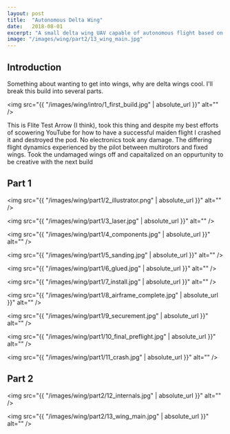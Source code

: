 ```yaml
---
layout: post
title:  "Autonomous Delta Wing"
date:   2018-08-01
excerpt: "A small delta wing UAV capable of autonomous flight based on the PX4 flight stack."
image: "/images/wing/part2/13_wing_main.jpg"
---
```


## Introduction

Something about wanting to get into wings, why are delta wings cool. I'll break this build into several parts.

<span class="image main"><img src="{{ "/images/wing/intro/1_first_build.jpg" | absolute_url }}" alt="" /></span>

This is Flite Test Arrow (I think), took this thing and despite my best efforts of scowering YouTube for how to have a successful maiden flight I crashed it and destroyed the pod. No electronics took any damage. The differing flight dynamics experienced by the pilot between multirotors and fixed wings. Took the undamaged wings off and capaitalized on an oppurtunity to be creative with the next build

## Part 1

<span class="image main"><img src="{{ "/images/wing/part1/2_illustrator.png" | absolute_url }}" alt="" /></span>

<span class="image main"><img src="{{ "/images/wing/part1/3_laser.jpg" | absolute_url }}" alt="" /></span>

<span class="image main"><img src="{{ "/images/wing/part1/4_components.jpg" | absolute_url }}" alt="" /></span>

<span class="image main"><img src="{{ "/images/wing/part1/5_sanding.jpg" | absolute_url }}" alt="" /></span>

<span class="image main"><img src="{{ "/images/wing/part1/6_glued.jpg" | absolute_url }}" alt="" /></span>

<span class="image main"><img src="{{ "/images/wing/part1/7_install.jpg" | absolute_url }}" alt="" /></span>

<span class="image main"><img src="{{ "/images/wing/part1/8_airframe_complete.jpg" | absolute_url }}" alt="" /></span>

<span class="image main"><img src="{{ "/images/wing/part1/9_securement.jpg" | absolute_url }}" alt="" /></span>

<span class="image main"><img src="{{ "/images/wing/part1/10_final_preflight.jpg" | absolute_url }}" alt="" /></span>

<span class="image main"><img src="{{ "/images/wing/part1/11_crash.jpg" | absolute_url }}" alt="" /></span>

## Part 2

<span class="image main"><img src="{{ "/images/wing/part2/12_internals.jpg" | absolute_url }}" alt="" /></span>

<span class="image main"><img src="{{ "/images/wing/part2/13_wing_main.jpg" | absolute_url }}" alt="" /></span>